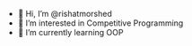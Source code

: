 - 👋 Hi, I’m @rishatmorshed
- 👀 I’m interested in Competitive Programming
- 🌱 I’m currently learning OOP
<!---
rishatmorshed/rishatmorshed is a ✨ special ✨ repository because its `README.md` (this file) appears on your GitHub profile.
You can click the Preview link to take a look at your changes.
--->
